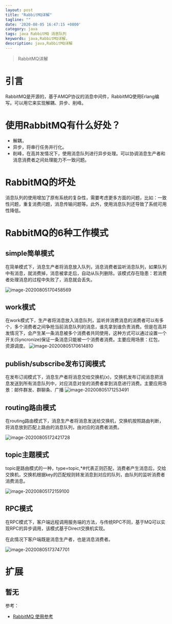 ```yaml
---
layout: post
title: "RabbitMQ详解"
tagline: ""
date: '2020-08-05 16:47:15 +0800'
category: java
tags: java RabbitMQ 消息队列
keywords: java,RabbitMQ详解，
description: java,RabbitMQ详解
---
```

> RabbitMQ详解
<!-- more -->

# 引言
RabbitMQ是开源的，基于AMQP协议的消息中间件，RabbitMQ使用Erlang编写。可以用它来实现解耦、异步、削峰。
# 使用RabbitMQ有什么好处？
- 解耦，
- 异步，将串行任务并行化。
- 削峰，在高并发情况下，使用消息队列进行异步处理。可以协调消息生产者和消息消费者之间处理能力不一致问题。
# RabbitMQ的坏处
消息队列的使用增加了原有系统的复杂性，需要考虑更多方面的问题，比如：一致性问题，重复消费问题，消息传输问题等。此外，使用消息队列还导致了系统可用性降低。
# RabbitMQ的6种工作模式
## simple简单模式
在简单模式下，消息生产者将消息放入队列，消息消费者监听消息队列，如果队列中有消息，就消费掉，消息被拿走后，自动从队列删除。该模式存在隐患：若消费者处理消息的过程中失败了，消息就会丢失。

![image-20200805170458569](http://static.kanter.cn/uPic/2020/08/05_image-20200805170458569.png)

## work模式
在work模式下，生产者将消息放入消息队列，监听并消费消息的消费者可以有多个，多个消费者之间争抢当前消息队列的消息，谁先拿到谁负责消费。但是在高并发情况下，会产生某一条消息被多个消费者共同使用，这种方式可以通过设置一个开关(Syncronize)保证一条消息只能被一个消费者消费。主要应用场景：红包，资源调度。
![image-20200805170614810](http://static.kanter.cn/uPic/2020/08/05_image-20200805170614810.png)

## publish/subscribe发布订阅模式
在发布订阅模式下，消息生产者将消息交给交换机(x)，交换机发布订阅消息把消息发送到所有消息队列中，对应消息对垒的消费者拿到消息进行消费。主要应用场景：邮件群发、群聊条、广播
![image-20200805171253491](http://static.kanter.cn/uPic/2020/08/05_image-20200805171253491.png)

## routing路由模式
在routing路由模式下，消息生产者将消息发送给交换机，交换机按照路由判断，将消息放到匹配上路由的消息队列，由对应的消费者消费。

![image-20200805172421728](http://static.kanter.cn/uPic/2020/08/05_image-20200805172421728.png)

## topic主题模式

topic是路由模式的一种，type=topic,*#代表正则匹配，消费者产生消息后，交给交换机，交换机根据key的匹配规则转发消息到对应的队列，由队列的监听消费者消费消息。

![image-20200805172159100](http://static.kanter.cn/uPic/2020/08/05_image-20200805172159100.png)

## RPC模式

在RPC模式下，客户端远程调用服务端的方法，与传统RPC不同，基于MQ可以实现RPC的异步调用，该模式基于Direct交换机实现。

在此情况下客户端既是消息生产者，也是消息消费者。

![image-20200805173747701](http://static.kanter.cn/uPic/2020/08/05_image-20200805173747701.png)



# 扩展
暂无
---
参考：
- [RabbitMQ 使用参考](https://www.zouyesheng.com/rabbitmq.html)
